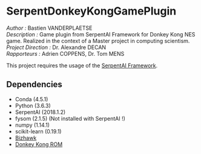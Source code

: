 # SerpentDonkeyKongGamePlugin
_Author :_ Bastien VANDERPLAETSE  
_Description :_ Game plugin from SerpentAI Framework for Donkey Kong NES game. Realized in the context of a Master project in computing scientism.  
_Project Direction :_ Dr. Alexandre DECAN  
_Rapporteurs :_ Adrien COPPENS, Dr. Tom MENS  

This project requires the usage of the [SerpentAI Framework](https://github.com/SerpentAI/SerpentAI).

## Dependencies

* Conda (4.5.1)
* Python (3.6.3)
* SerpentAI (2018.1.2)
* fysom (2.1.5) (Not installed with SerpentAI !)
* numpy (1.14.1)
* scikit-learn (0.19.1)
* [Bizhawk](http://tasvideos.org/BizHawk.html)
* [Donkey Kong ROM](https://www.romstation.fr/games/donkey-kong-r36779)